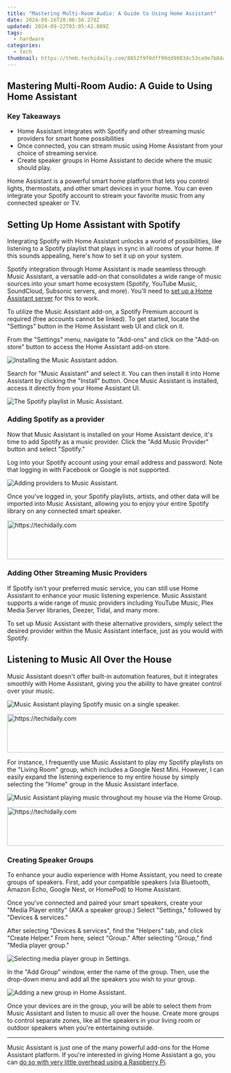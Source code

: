 ```yaml
---
title: "Mastering Multi-Room Audio: A Guide to Using Home Assistant"
date: 2024-09-16T20:06:56.278Z
updated: 2024-09-22T03:05:42.889Z
tags:
  - hardware
categories:
  - tech
thumbnail: https://thmb.techidaily.com/8852f9f0dff99dd98034c53ca9e7b84a75b979ac3b7699086866b0998ff7b7cb.jpg
---
```


## Mastering Multi-Room Audio: A Guide to Using Home Assistant

### Key Takeaways

* Home Assistant integrates with Spotify and other streaming music providers for smart home possibilities
* Once connected, you can stream music using Home Assistant from your choice of streaming service.
* Create speaker groups in Home Assistant to decide where the music should play.

 Home Assistant is a powerful smart home platform that lets you control lights, thermostats, and other smart devices in your home. You can even integrate your Spotify account to stream your favorite music from any connected speaker or TV.

##  Setting Up Home Assistant with Spotify

 Integrating Spotify with Home Assistant unlocks a world of possibilities, like listening to a Spotify playlist that plays in sync in all rooms of your home. If this sounds appealing, here's how to set it up on your system.

 Spotify integration through Home Assistant is made seamless through Music Assistant, a versatile add-on that consolidates a wide range of music sources into your smart home ecosystem (Spotify, YouTube Music, SoundCloud, Subsonic servers, and more). You'll need to [set up a Home Assistant server](https://screen-recording.techidaily.com/updated-top-5-valheim-seed-recommendations-for-bountiful-crops-for-2024/) for this to work.

 To utilize the Music Assistant add-on, a Spotify Premium account is required (free accounts cannot be linked). To get started, locate the "Settings" button in the Home Assistant web UI and click on it.

 From the "Settings" menu, navigate to "Add-ons" and click on the "Add-on store" button to access the Home Assistant add-on store.

![Installing the Music Assistant addon.](https://static1.howtogeekimages.com/wordpress/wp-content/uploads/2024/07/ma-addon.png) 

 Search for "Music Assistant" and select it. You can then install it into Home Assistant by clicking the "Install" button. Once Music Assistant is installed, access it directly from your Home Assistant UI.

![The Spotify playlist in Music Assistant.](https://static1.howtogeekimages.com/wordpress/wp-content/uploads/2024/07/spotify-playlist.png) 

###  Adding Spotify as a provider

 Now that Music Assistant is installed on your Home Assistant device, it's time to add Spotify as a music provider. Click the "Add Music Provider" button and select "Spotify."

 Log into your Spotify account using your email address and password. Note that logging in with Facebook or Google is not supported.

![Adding providers to Music Assistant.](https://static1.howtogeekimages.com/wordpress/wp-content/uploads/2024/07/add-prov.png) 

 Once you've logged in, your Spotify playlists, artists, and other data will be imported into Music Assistant, allowing you to enjoy your entire Spotify library on any connected smart speaker.

<!-- affiliate ads begin -->
<a href="https://appsumo.8odi.net/c/5597632/2087395/7443" target="_top" id="2087395">
  <img src="//a.impactradius-go.com/display-ad/7443-2087395" border="0" alt="https://techidaily.com" width="728" height="90"/>
</a>
<img height="0" width="0" src="https://appsumo.8odi.net/i/5597632/2087395/7443" style="position:absolute;visibility:hidden;" border="0" />
<!-- affiliate ads end -->

###  Adding Other Streaming Music Providers

 If Spotify isn't your preferred music service, you can still use Home Assistant to enhance your music listening experience. Music Assistant supports a wide range of music providers including YouTube Music, Plex Media Server libraries, Deezer, Tidal, and many more.

 To set up Music Assistant with these alternative providers, simply select the desired provider within the Music Assistant interface, just as you would with Spotify.

##  Listening to Music All Over the House

 Music Assistant doesn't offer built-in automation features, but it integrates smoothly with Home Assistant, giving you the ability to have greater control over your music.

![Music Assistant playing Spotify music on a single speaker.](https://static1.howtogeekimages.com/wordpress/wp-content/uploads/2024/07/ma-playing-on-one-speaker.png) 

<!-- affiliate ads begin -->
<a href="https://aligracehair.sjv.io/c/5597632/1902278/19272" target="_top" id="1902278">
  <img src="//a.impactradius-go.com/display-ad/19272-1902278" border="0" alt="https://techidaily.com" width="728" height="90"/>
</a>
<img height="0" width="0" src="https://aligracehair.sjv.io/i/5597632/1902278/19272" style="position:absolute;visibility:hidden;" border="0" />
<!-- affiliate ads end -->

 For instance, I frequently use Music Assistant to play my Spotify playlists on the "Living Room" group, which includes a Google Nest Mini. However, I can easily expand the listening experience to my entire house by simply selecting the "Home" group in the Music Assistant interface.

![Music Assistant playing music throughout my house via the Home Group.](https://static1.howtogeekimages.com/wordpress/wp-content/uploads/2024/07/ma-home-group.png) 

<!-- affiliate ads begin -->
<a href="https://appsumo.8odi.net/c/5597632/2068417/7443" target="_top" id="2068417">
  <img src="//a.impactradius-go.com/display-ad/7443-2068417" border="0" alt="https://techidaily.com" width="728" height="90"/>
</a>
<img height="0" width="0" src="https://appsumo.8odi.net/i/5597632/2068417/7443" style="position:absolute;visibility:hidden;" border="0" />
<!-- affiliate ads end -->

###  Creating Speaker Groups

 To enhance your audio experience with Home Assistant, you need to create groups of speakers. First, add your compatible speakers (via Bluetooth, Amazon Echo, Google Nest, or HomePod) to Home Assistant.

 Once you've connected and paired your smart speakers, create your "Media Player entity" (AKA a speaker group.) Select "Settings," followed by "Devices & services."

 After selecting "Devices & services", find the "Helpers" tab, and click "Create Helper." From here, select "Group." After selecting "Group," find "Media player group."

![Selecting media player group in Settings.](https://static1.howtogeekimages.com/wordpress/wp-content/uploads/2024/07/media-player-group.png) 

 In the "Add Group" window, enter the name of the group. Then, use the drop-down menu and add all the speakers you wish to your group.

![Adding a new group in Home Assistant.](https://static1.howtogeekimages.com/wordpress/wp-content/uploads/2024/07/add-group.png) 

 Once your devices are in the group, you will be able to select them from Music Assistant and listen to music all over the house. Create more groups to control separate zones, like all the speakers in your living room or outdoor speakers when you're entertaining outside.

---

 Music Assistant is just one of the many powerful add-ons for the Home Assistant platform. If you're interested in giving Home Assistant a go, you can [do so with very little overhead using a Raspberry Pi](https://vp-tips.techidaily.com/essential-gopro-video-editors-for-pros-for-2024/).

<ins class="adsbygoogle"
     style="display:block"
     data-ad-format="autorelaxed"
     data-ad-client="ca-pub-7571918770474297"
     data-ad-slot="1223367746"></ins>

<ins class="adsbygoogle"
     style="display:block"
     data-ad-client="ca-pub-7571918770474297"
     data-ad-slot="8358498916"
     data-ad-format="auto"
     data-full-width-responsive="true"></ins>



